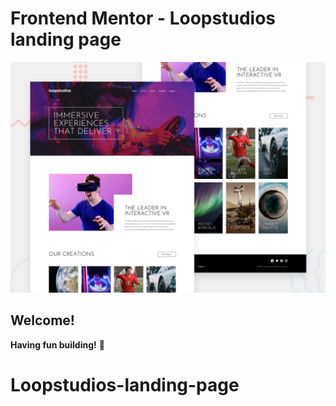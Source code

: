 # Frontend Mentor - Loopstudios landing page

![Design preview for the Loopstudios landing page coding challenge](preview.jpg)

## Welcome! 

**Having fun building!** 🚀
# Loopstudios-landing-page

